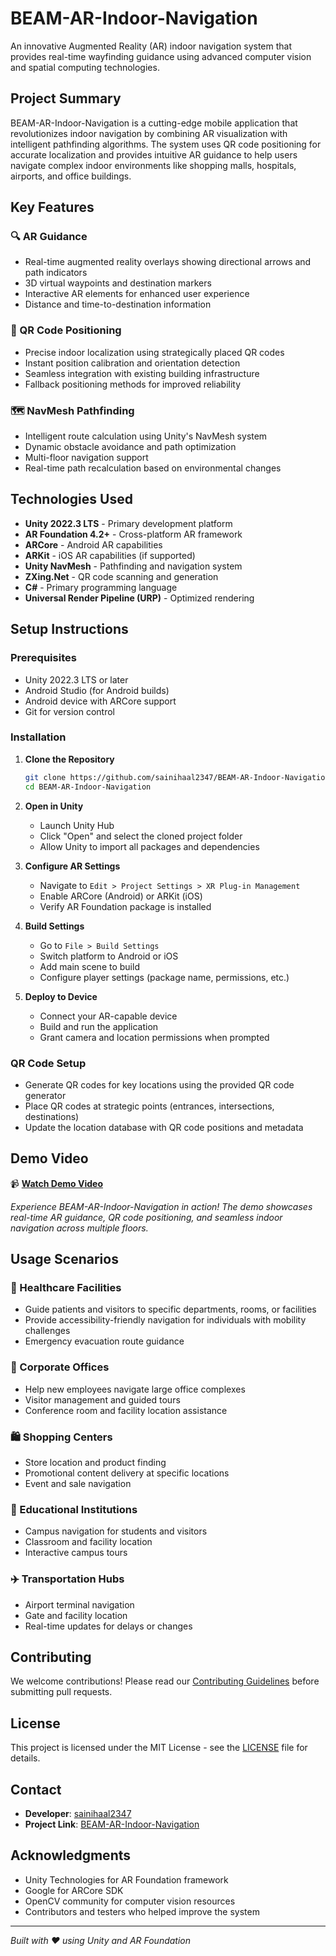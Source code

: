 # BEAM-AR-Indoor-Navigation

An innovative Augmented Reality (AR) indoor navigation system that provides real-time wayfinding guidance using advanced computer vision and spatial computing technologies.

## Project Summary

BEAM-AR-Indoor-Navigation is a cutting-edge mobile application that revolutionizes indoor navigation by combining AR visualization with intelligent pathfinding algorithms. The system uses QR code positioning for accurate localization and provides intuitive AR guidance to help users navigate complex indoor environments like shopping malls, hospitals, airports, and office buildings.

## Key Features

### 🔍 AR Guidance
- Real-time augmented reality overlays showing directional arrows and path indicators
- 3D virtual waypoints and destination markers
- Interactive AR elements for enhanced user experience
- Distance and time-to-destination information

### 📱 QR Code Positioning
- Precise indoor localization using strategically placed QR codes
- Instant position calibration and orientation detection
- Seamless integration with existing building infrastructure
- Fallback positioning methods for improved reliability

### 🗺️ NavMesh Pathfinding
- Intelligent route calculation using Unity's NavMesh system
- Dynamic obstacle avoidance and path optimization
- Multi-floor navigation support
- Real-time path recalculation based on environmental changes

## Technologies Used

- **Unity 2022.3 LTS** - Primary development platform
- **AR Foundation 4.2+** - Cross-platform AR framework
- **ARCore** - Android AR capabilities
- **ARKit** - iOS AR capabilities (if supported)
- **Unity NavMesh** - Pathfinding and navigation system
- **ZXing.Net** - QR code scanning and generation
- **C#** - Primary programming language
- **Universal Render Pipeline (URP)** - Optimized rendering

## Setup Instructions

### Prerequisites
- Unity 2022.3 LTS or later
- Android Studio (for Android builds)
- Android device with ARCore support
- Git for version control

### Installation

1. **Clone the Repository**
   ```bash
   git clone https://github.com/sainihaal2347/BEAM-AR-Indoor-Navigation.git
   cd BEAM-AR-Indoor-Navigation
   ```

2. **Open in Unity**
   - Launch Unity Hub
   - Click "Open" and select the cloned project folder
   - Allow Unity to import all packages and dependencies

3. **Configure AR Settings**
   - Navigate to `Edit > Project Settings > XR Plug-in Management`
   - Enable ARCore (Android) or ARKit (iOS)
   - Verify AR Foundation package is installed

4. **Build Settings**
   - Go to `File > Build Settings`
   - Switch platform to Android or iOS
   - Add main scene to build
   - Configure player settings (package name, permissions, etc.)

5. **Deploy to Device**
   - Connect your AR-capable device
   - Build and run the application
   - Grant camera and location permissions when prompted

### QR Code Setup
- Generate QR codes for key locations using the provided QR code generator
- Place QR codes at strategic points (entrances, intersections, destinations)
- Update the location database with QR code positions and metadata

## Demo Video

📹 **[Watch Demo Video](https://your-demo-video-link.com)**

*Experience BEAM-AR-Indoor-Navigation in action! The demo showcases real-time AR guidance, QR code positioning, and seamless indoor navigation across multiple floors.*

## Usage Scenarios

### 🏥 Healthcare Facilities
- Guide patients and visitors to specific departments, rooms, or facilities
- Provide accessibility-friendly navigation for individuals with mobility challenges
- Emergency evacuation route guidance

### 🏢 Corporate Offices
- Help new employees navigate large office complexes
- Visitor management and guided tours
- Conference room and facility location assistance

### 🛍️ Shopping Centers
- Store location and product finding
- Promotional content delivery at specific locations
- Event and sale navigation

### 🏫 Educational Institutions
- Campus navigation for students and visitors
- Classroom and facility location
- Interactive campus tours

### ✈️ Transportation Hubs
- Airport terminal navigation
- Gate and facility location
- Real-time updates for delays or changes

## Contributing

We welcome contributions! Please read our [Contributing Guidelines](CONTRIBUTING.md) before submitting pull requests.

## License

This project is licensed under the MIT License - see the [LICENSE](LICENSE) file for details.

## Contact

- **Developer**: [sainihaal2347](https://github.com/sainihaal2347)
- **Project Link**: [BEAM-AR-Indoor-Navigation](https://github.com/sainihaal2347/BEAM-AR-Indoor-Navigation)

## Acknowledgments

- Unity Technologies for AR Foundation framework
- Google for ARCore SDK
- OpenCV community for computer vision resources
- Contributors and testers who helped improve the system

---

*Built with ❤️ using Unity and AR Foundation*
